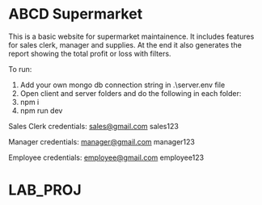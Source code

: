 # ABCD Supermarket

This is a basic website for supermarket maintainence. It includes features for sales clerk, manager and supplies. At the end it also generates the report showing the total profit or loss with filters.

To run:

1. Add your own mongo db connection string in .\server\.env file
2. Open client and server folders and do the following in each folder:
3. npm i
4. npm run dev

Sales Clerk credentials:
sales@gmail.com
sales123

Manager credentials:
manager@gmail.com
manager123

Employee credentials:
employee@gmail.com
employee123

# LAB_PROJ
